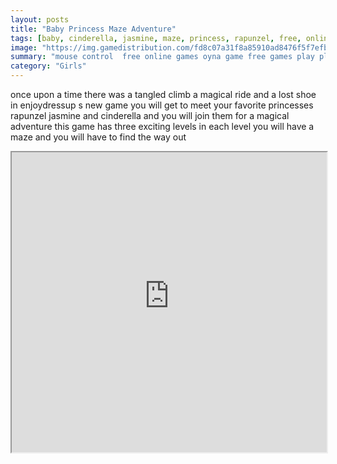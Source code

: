 ```yaml
---
layout: posts
title: "Baby Princess Maze Adventure"
tags: [baby, cinderella, jasmine, maze, princess, rapunzel, free, online, games, oyna, game, free, games, play, play, games]
image: "https://img.gamedistribution.com/fd8c07a31f8a85910ad8476f5f7efb27.jpg"
summary: "mouse control  free online games oyna game free games play play games"
category: "Girls"
---
```


once upon a time there was a tangled climb a magical ride and a lost shoe in enjoydressup s new game you will get to meet your favorite princesses rapunzel jasmine and cinderella and you will join them for a magical adventure this game has three exciting levels in each level you will have a maze and you will have to find the way out

<iframe width="100%" height="480px;" src="https://flash.gamedistribution.com?game=fd8c07a31f8a85910ad8476f5f7efb27"></iframe>